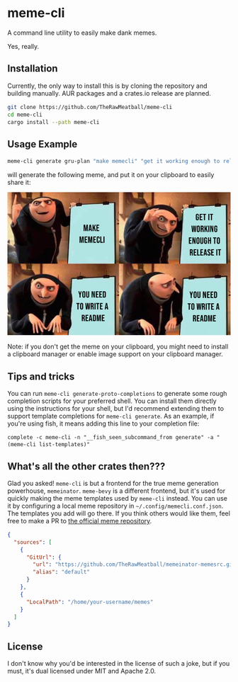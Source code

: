 # meme-cli

A command line utility to easily make dank memes.

Yes, really.

## Installation

Currently, the only way to install this is by cloning the repository and building manually. AUR packages and a crates.io release are planned.

```sh
git clone https://github.com/TheRawMeatball/meme-cli
cd meme-cli
cargo install --path meme-cli
```

## Usage Example

```sh
meme-cli generate gru-plan "make memecli" "get it working enough to release it" "you need to write a readme" "you need to write a readme"
```

will generate the following meme, and put it on your clipboard to easily share it:

![(the meme you generated)](resources/example.png)

Note: if you don't get the meme on your clipboard, you might need to install a clipboard manager or enable image support on your clipboard manager.

## Tips and tricks

You can run `meme-cli generate-proto-completions` to generate some rough completion scripts for your preferred shell. You can install them directly using the instructions for your shell, but I'd recommend extending them to support template completions for `meme-cli generate`. As an example, if you're using fish, it means adding this line to your completion file:

```fish
complete -c meme-cli -n "__fish_seen_subcommand_from generate" -a "(meme-cli list-templates)"
```

## What's all the other crates then???

Glad you asked! `meme-cli` is but a frontend for the true meme generation powerhouse, `memeinator`. `meme-bevy` is a different frontend, but it's used for quickly making the meme templates used by `meme-cli` instead. You can use it by configuring a local meme repository in `~/.config/memecli.conf.json`. The templates you add will go there. If you think others would like them, feel free to make a PR to [the official meme repository](https://github.com/TheRawMeatball/memeinator-memesrc).

```json
{
  "sources": [
    {
      "GitUrl": {
        "url": "https://github.com/TheRawMeatball/memeinator-memesrc.git",
        "alias": "default"
      }
    },
    {
      "LocalPath": "/home/your-username/memes"
    }
  ]
}
```

## License

I don't know why you'd be interested in the license of such a joke, but if you must, it's dual licensed under MIT and Apache 2.0.
